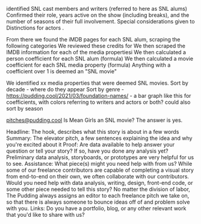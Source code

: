 

identified SNL cast members and writers (referred to here as SNL alums)
Confirmed their role, years active on the show (including breaks), and the number of seasons of their full involvement. 
Special considerations given to 
Distinctions for actors .

From there we found the iMDB pages for each SNL alum, scraping the following categories 
We reviewed these credits for 
We then scraped the IMDB information for each of the media propertiesi
We then calculated a person coefficient for each SNL alum (formula) 
We then calculated a movie coefficient for each SNL media property (formula) 
Anything with a coefficient over 1 is deemed an "SNL movie"

We identified xx media properties that were deemed SNL movies. 
Sort by decade - where do they appear 
Sort by genre - 
https://pudding.cool/2021/03/foundation-names/ - a bar graph like this for coefficients, with colors referring to writers and actors or both?
could also sort by season  

pitches@pudding.cool 
Is Mean Girls an SNL movie? 
The answer is yes. 

Headline: The hook, describes what this story is about in a few words
Summary: The elevator pitch, a few sentences explaining the idea and why you're excited about it
Proof: Are data available to help answer your question or tell your story? If so, have you done any analysis yet? Preliminary data analysis, storyboards, or prototypes are very helpful for us to see.
Assistance: What piece(s) might you need help with from us? While some of our freelance contributors are capable of completing a visual story from end-to-end on their own, we often collaborate with our contributors. Would you need help with data analysis, writing, design, front-end code, or some other piece needed to tell this story? No matter the division of labor, The Pudding always assigns an editor to each freelance pitch we take on, so that there is always someone to bounce ideas off of and problem solve with you.
Links: Do you have a portfolio, blog, or any other relevant work that you'd like to share with us?